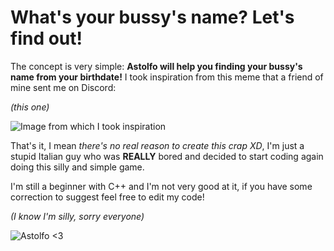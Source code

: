 # What's your bussy's name? Let's find out!
The concept is very simple: **Astolfo will help you finding your bussy's name from your birthdate!** I took inspiration from this meme that a friend of mine sent me on Discord:

*(this one)*

![Image from which I took inspiration](https://i.imgur.com/I8KNhV5.jpg)



That's it, I mean *there's no real reason to create this crap XD*, I'm just a stupid Italian guy who was **REALLY** bored and decided to start coding again doing this silly and simple game.

I'm still a beginner with C++ and I'm not very good at it, if you have some correction to suggest feel free to edit my code!

*(I know I'm silly, sorry everyone)*

![Astolfo <3](https://i.imgur.com/XKxUDOu.jpeg)
